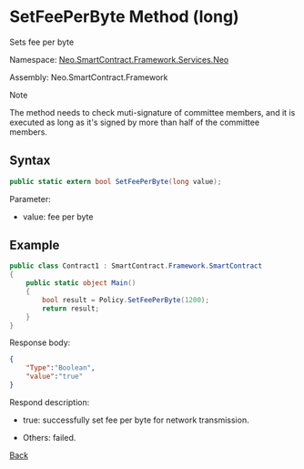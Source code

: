 # SetFeePerByte Method (long)

Sets fee per byte

Namespace: [Neo.SmartContract.Framework.Services.Neo](../../neo.md)

Assembly: Neo.SmartContract.Framework

> [!Note]
>
> The method needs to check muti-signature of committee members, and it is executed as long as it's signed by more than half of the committee members.

## Syntax

```c#
public static extern bool SetFeePerByte(long value);
```

Parameter:

- value: fee per byte

## Example

```c#
public class Contract1 : SmartContract.Framework.SmartContract
{
    public static object Main()
    {
        bool result = Policy.SetFeePerByte(1200);
        return result;
    }
}
```

Response body:

```json
{
	"Type":"Boolean",
	"value":"true"
}
```

Respond description:

- true: successfully set fee per byte for network transmission.

- Others: failed.

[Back](../Policy.md)